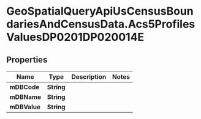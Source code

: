 # GeoSpatialQueryApiUsCensusBoundariesAndCensusData.Acs5ProfilesValuesDP0201DP020014E

## Properties

Name | Type | Description | Notes
------------ | ------------- | ------------- | -------------
**mDBCode** | **String** |  | 
**mDBName** | **String** |  | 
**mDBValue** | **String** |  | 


